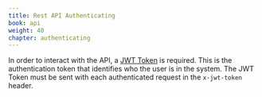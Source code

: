 ```yaml
---
title: Rest API Authenticating
book: api
weight: 40
chapter: authenticating
---
```

In order to interact with the API, a [JWT Token](http://jwt.io) is required. This is the authentication token that identifies who the user is in the system. The JWT Token must be sent with each authenticated request in the `x-jwt-token` header.
